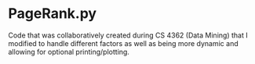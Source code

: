 # PageRank.py

Code that was collaboratively created during CS 4362 (Data Mining) that I modified to handle different factors as well as being more dynamic and allowing for optional printing/plotting.
